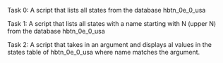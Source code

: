 Task 0:
A script that lists all states from the database hbtn_0e_0_usa

Task 1:
A script that lists all states with a name starting with N (upper N) from the database hbtn_0e_0_usa

Task 2:
A script that takes in an argument and displays al values in the states table of hbtn_0e_0_usa where name matches the argument.
